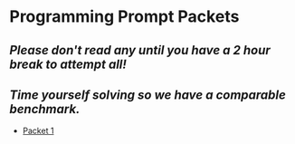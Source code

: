 # Programming Prompt Packets

## _**Please don't read any until you have a 2 hour break to attempt all!**_
## _**Time yourself solving so we have a comparable benchmark.**_

- [Packet 1](./packet1/)

